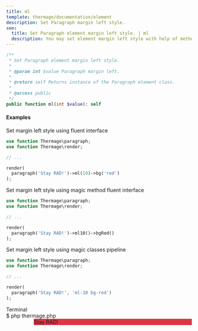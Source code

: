 ```yaml
---
title: ml
template: thermage/documentation/element
description: Set Paragraph margin left style.
seo:
  title: Set Paragraph element margin left style. | ml
  description: You may set element margin left style with help of method ml
---
```


```php
/**
 * Set Paragraph element margin left style.
 *
 * @param int $value Paragraph margin left.
 *
 * @return self Returns instance of the Paragraph element class.
 *
 * @access public
 */
public function ml(int $value): self
```

#### Examples

Set margin left style using fluent interface
```php
use function Thermage\paragraph;
use function Thermage\render;

// ...

render( 
  paragraph('Stay RAD!')->ml(10)->bg('red')
);
```

Set margin left style using magic method fluent interface
```php
use function Thermage\paragraph;
use function Thermage\render;

// ...

render( 
  paragraph('Stay RAD!')->ml10()->bgRed()
);
```

Set margin left style using magic classes pipeline
```php
use function Thermage\paragraph;
use function Thermage\render;

// ...

render( 
  paragraph('Stay RAD!', 'ml-10 bg-red')
);
```

<div class="terminal">
  <div class="terminal-header">Terminal</div>
  <div class="terminal-body">
    <div class="terminal-command">$ php thermage.php</div>
    <div class="el-div" style="margin-left:75px; background: #dc3545; width: auto;">Stay RAD!</div>
  </div>
</div>